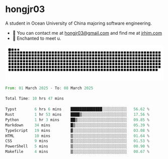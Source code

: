 # hongjr03

A student in Ocean University of China majoring software engineering.

- 📧 You can contact me at hongjr03@gmail.com and find me at [jrhim.com](https://jrhim.com/)
- 💜 Enchanted to meet u.

<picture>
  <source media="(prefers-color-scheme: dark)" srcset="https://raw.githubusercontent.com/hongjr03/hongjr03/output/github-contribution-grid-snake-dark.svg" />
  <source media="(prefers-color-scheme: light)" srcset="https://raw.githubusercontent.com/hongjr03/hongjr03/output/github-contribution-grid-snake.svg" />
  <img alt="github contribution grid snake animation" src="https://raw.githubusercontent.com/hongjr03/hongjr03/output/github-contribution-grid-snake.svg" />
</picture>

<!--START_SECTION:waka-->

```rust
From: 01 March 2025 - To: 08 March 2025

Total Time: 10 hrs 47 mins

Typst        6 hrs 6 mins    ██████████████░░░░░░░░░░░   56.62 %
Rust         1 hr 53 mins    ████▒░░░░░░░░░░░░░░░░░░░░   17.56 %
Python       1 hr 3 mins     ██▒░░░░░░░░░░░░░░░░░░░░░░   09.85 %
Markdown     34 mins         █▒░░░░░░░░░░░░░░░░░░░░░░░   05.39 %
TypeScript   19 mins         ▓░░░░░░░░░░░░░░░░░░░░░░░░   03.08 %
HTML         10 mins         ▒░░░░░░░░░░░░░░░░░░░░░░░░   01.64 %
CSS          9 mins          ▒░░░░░░░░░░░░░░░░░░░░░░░░   01.53 %
PowerShell   5 mins          ▒░░░░░░░░░░░░░░░░░░░░░░░░   00.90 %
Makefile     4 mins          ▒░░░░░░░░░░░░░░░░░░░░░░░░   00.67 %
```

<!--END_SECTION:waka-->
